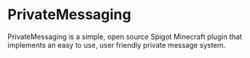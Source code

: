 # PrivateMessaging
PrivateMessaging is a simple, open source Spigot Minecraft plugin that implements an easy to use, user friendly private message system.
